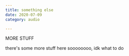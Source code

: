```yaml
---
title: something else
date: 2020-07-09
category: audio

---
```

MORE STUFF

there's some more stuff here
soooooooo, idk what to do